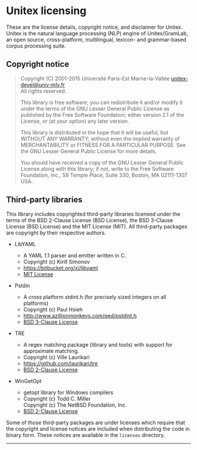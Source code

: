 # Unitex licensing

These are the license details, copyright notice, and disclaimer for Unitex.
Unitex is the natural language processing (NLP) engine of Unitex/GramLab,
an open source, cross-platform, multilingual, lexicon- and grammar-based
corpus processing suite.

## Copyright notice

> Copyright (C) 2001-2015 Université Paris-Est Marne-la-Vallée <unitex-devel@univ-mlv.fr>  
> All rights reserved.
> 
> This library is free software; you can redistribute it and/or modify it
> under the terms of the GNU Lesser General Public License as published by
> the Free Software Foundation; either version 2.1 of the License, or (at
> your option) any later version.
> 
> This library is distributed in the hope that it will be useful, but WITHOUT
> ANY WARRANTY; without even the implied warranty of MERCHANTABILITY or FITNESS
> FOR A PARTICULAR PURPOSE. See the GNU Lesser General Public License for more
> details.
> 
> You should have received a copy of the GNU Lesser General Public License
> along with this library; if not, write to the Free Software Foundation, 
> Inc., 59 Temple Place, Suite 330, Boston, MA  02111-1307  USA.

## Third-party libraries

This library includes copyrighted third-party libraries licensed under the
terms of the BSD 2-Clause License (BSD License), the BSD 3-Clause License
(BSD License) and the MIT License (MIT). All third-party packages are
copyright by their respective authors.

* LibYAML
  - A YAML 1.1 parser and emitter written in C.
  - Copyright (c) Kirill Simonov
  - https://bitbucket.org/xi/libyaml
  - [MIT License][MIT]

* Pstdin
  - A cross platform stdint.h (for precisely sized integers on all platforms)
  - Copyright (c) Paul Hsieh
  - http://www.azillionmonkeys.com/qed/pstdint.h
  - [BSD 3-Clause License][BSD-3-Clause]
  
* TRE
  - A regex matching package (library and tools) with support for
    approximate matching.
  - Copyright (c) Ville Laurikari
  - https://github.com/laurikari/tre
  - [BSD 2-Clause License][BSD-2-Clause]

* WinGetOpt
  - getopt library for Windows compilers
  - Copyright (c) Todd C. Miller  
    Copyright (c) The NetBSD Foundation, Inc.
  - [BSD 2-Clause License][BSD-2-Clause]

Some of those third-party packages are under licenses which require that the 
copyright and license notices are included when distributing the code in binary
form. These notices are available in the `licenses` directory.

---

[BSD-2-Clause]: http://opensource.org/licenses/BSD-2-Clause
[BSD-3-Clause]: http://opensource.org/licenses/BSD-3-Clause
[MIT]:          http://opensource.org/licenses/MIT
[LGPLv2]:       http://opensource.org/licenses/lgpl-2.1

